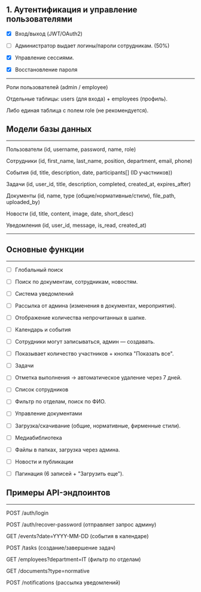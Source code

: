 ## 1. Аутентификация и управление пользователями
- [x] Вход/выход (JWT/OAuth2)

- [ ] Администратор выдает логины/пароли сотрудникам. (50%)

- [x] Управление сессиями.

- [x] Восстановление пароля

--- 
Роли пользователей (admin / employee)

Отдельные таблицы: users (для входа) + employees (профиль).

Либо единая таблица с полем role (не рекомендуется).

## Модели базы данных

--- 
Пользователи (id, username, password, name, role)

Сотрудники (id, first_name, last_name, position, department, email, phone)

События (id, title, description, date, participants[] (ID участников))

Задачи (id, user_id, title, description, completed, created_at, expires_after)

Документы (id, name, type (общие/нормативные/стили), file_path, uploaded_by)

Новости (id, title, content, image, date, short_desc)

Уведомления (id, user_id, message, is_read, created_at)

--- 

## Основные функции

--- 

- [ ] Глобальный поиск

- [ ] Поиск по документам, сотрудникам, новостям.

- [ ] Система уведомлений

- [ ] Рассылка от админа (изменения в документах, мероприятия).

- [ ] Отображение количества непрочитанных в шапке.

- [ ] Календарь и события

- [ ] Сотрудники могут записываться, админ — создавать.

- [ ] Показывает количество участников + кнопка "Показать все".

- [ ] Задачи

- [ ] Отметка выполнения → автоматическое удаление через 7 дней.

- [ ] Список сотрудников

- [ ] Фильтр по отделам, поиск по ФИО.

- [ ] Управление документами

- [ ] Загрузка/скачивание (общие, нормативные, фирменные стили).

- [ ] Медиабиблиотека

- [ ] Файлы в папках, загрузка через админа.

- [ ] Новости и публикации

- [ ] Пагинация (6 записей + "Загрузить еще").

## Примеры API-эндпоинтов

--- 
POST /auth/login

POST /auth/recover-password (отправляет запрос админу)

GET /events?date=YYYY-MM-DD (события в календаре)

POST /tasks (создание/завершение задач)

GET /employees?department=IT (фильтр по отделам)

GET /documents?type=normative

POST /notifications (рассылка уведомлений)

